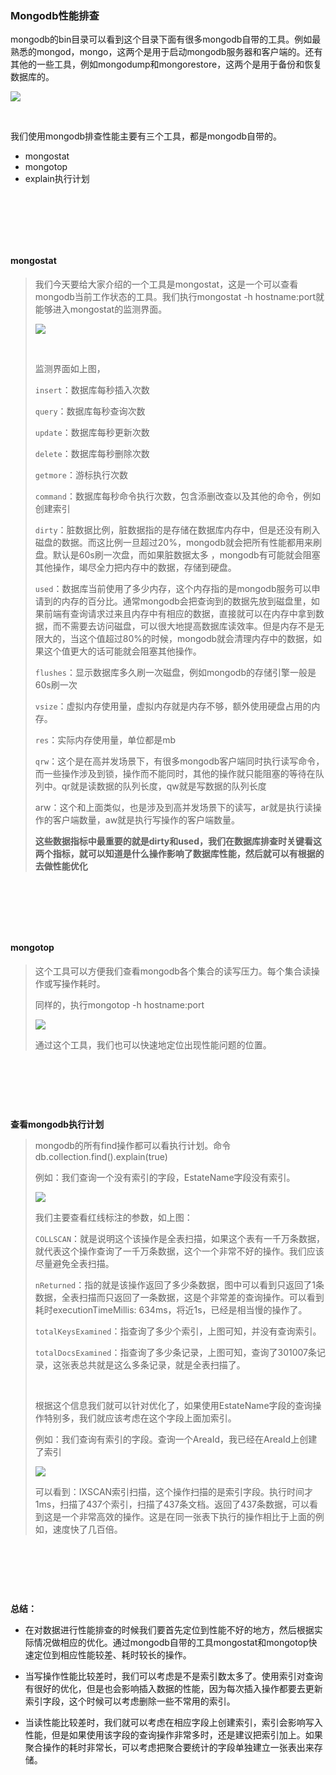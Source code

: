 ### Mongodb性能排查

mongodb的bin目录可以看到这个目录下面有很多mongodb自带的工具。例如最熟悉的mongod，mongo，这两个是用于启动mongodb服务器和客户端的。还有其他的一些工具，例如mongodump和mongorestore，这两个是用于备份和恢复数据库的。

<img src="../img/Mongodb性能排查/1.png" style="zoom:;" />

​					

我们使用mongodb排查性能主要有三个工具，都是mongodb自带的。

* mongostat
* mongotop
* explain执行计划

​						

​				

​				

#### mongostat

> 我们今天要给大家介绍的一个工具是mongostat，这是一个可以查看mongodb当前工作状态的工具。我们执行mongostat -h hostname:port就能够进入mongostat的监测界面。
>
> <img src="../img/Mongodb性能排查/2.png"  />
>
> ​				
>
> 监测界面如上图，
>
> `insert`：数据库每秒插入次数
>
> `query`：数据库每秒查询次数
>
> `update`：数据库每秒更新次数
>
> `delete`：数据库每秒删除次数
>
> `getmore`：游标执行次数
>
> `command`：数据库每秒命令执行次数，包含添删改查以及其他的命令，例如创建索引
>
> `dirty`：脏数据比例，脏数据指的是存储在数据库内存中，但是还没有刷入磁盘的数据。而这比例一旦超过20%，mongodb就会把所有性能都用来刷盘。默认是60s刷一次盘，而如果脏数据太多 ，mongodb有可能就会阻塞其他操作，竭尽全力把内存中的数据，存储到硬盘。
>
> `used`：数据库当前使用了多少内存，这个内存指的是mongodb服务可以申请到的内存的百分比。通常mongodb会把查询到的数据先放到磁盘里，如果前端有查询请求过来且内存中有相应的数据，直接就可以在内存中拿到数据，而不需要去访问磁盘，可以很大地提高数据库读效率。但是内存不是无限大的，当这个值超过80%的时候，mongodb就会清理内存中的数据，如果这个值更大的话可能就会阻塞其他操作。
>
> `flushes`：显示数据库多久刷一次磁盘，例如mongodb的存储引擎一般是60s刷一次
>
> `vsize`：虚拟内存使用量，虚拟内存就是内存不够，额外使用硬盘占用的内存。
>
> `res`：实际内存使用量，单位都是mb
>
> `qrw`：这个是在高并发场景下，有很多mongodb客户端同时执行读写命令，而一些操作涉及到锁，操作而不能同时，其他的操作就只能阻塞的等待在队列中。qr就是读数据的队列长度，qw就是写数据的队列长度
>
> arw：这个和上面类似，也是涉及到高并发场景下的读写，ar就是执行读操作的客户端数量，aw就是执行写操作的客户端数量。
>
> **这些数据指标中最重要的就是dirty和used，我们在数据库排查时关键看这两个指标，就可以知道是什么操作影响了数据库性能，然后就可以有根据的去做性能优化**

​				

​				

​				

#### mongotop

> 这个工具可以方便我们查看mongodb各个集合的读写压力。每个集合读操作或写操作耗时。
>
> 同样的，执行mongotop -h hostname:port
>
> <img src="../img/Mongodb性能排查/3.png"  />
>
> 通过这个工具，我们也可以快速地定位出现性能问题的位置。

​				

​				

​				

**查看mongodb执行计划**

> mongodb的所有find操作都可以看执行计划。命令db.collection.find().explain(true)
>
> 例如：我们查询一个没有索引的字段，EstateName字段没有索引。
>
> <img src="../img/Mongodb性能排查/4.png"  />
>
> 我们主要查看红线标注的参数，如上图：
>
> `COLLSCAN`：就是说明这个该操作是全表扫描，如果这个表有一千万条数据，就代表这个操作查询了一千万条数据，这个一个非常不好的操作。我们应该尽量避免全表扫描。
>
> `nReturned`：指的就是该操作返回了多少条数据，图中可以看到只返回了1条数据，全表扫描而只返回了一条数据，这是个非常差的查询操作。可以看到耗时executionTimeMillis: 634ms，将近1s，已经是相当慢的操作了。
>
> `totalKeysExamined`：指查询了多少个索引，上图可知，并没有查询索引。
>
> `totalDocsExamined`：指查询了多少条记录，上图可知，查询了301007条记录，这张表总共就是这么多条记录，就是全表扫描了。
>
> ​					
>
> 根据这个信息我们就可以针对优化了，如果使用EstateName字段的查询操作特别多，我们就应该考虑在这个字段上面加索引。
>
> 例如：我们查询有索引的字段。查询一个AreaId，我已经在AreaId上创建了索引
>
> <img src="../img/Mongodb性能排查/5.png"  />
>
> 
>
> 可以看到：IXSCAN索引扫描，这个操作扫描的是索引字段。执行时间才1ms，扫描了437个索引，扫描了437条文档。返回了437条数据，可以看到这是一个非常高效的操作。这是在同一张表下执行的操作相比于上面的例如，速度快了几百倍。

​				

​				

​					

**总结：**

* 在对数据进行性能排查的时候我们要首先定位到性能不好的地方，然后根据实际情况做相应的优化。通过mongodb自带的工具mongostat和mongotop快速定位到相应性能较差、耗时较长的操作。
* 当写操作性能比较差时，我们可以考虑是不是索引数太多了。使用索引对查询有很好的优化，但是也会影响插入数据的性能，因为每次插入操作都要去更新索引字段，这个时候可以考虑删除一些不常用的索引。

* 当读性能比较差时，我们就可以考虑在相应字段上创建索引，索引会影响写入性能，但是如果使用该字段的查询操作非常多时，还是建议把索引加上。如果聚合操作的耗时非常长，可以考虑把聚合要统计的字段单独建立一张表出来存储。
















